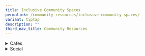 ```yaml
---
title: Inclusive Community Spaces
permalink: /community-resources/inclusive-community-spaces/
variant: tiptap
description: ""
third_nav_title: Community Resources
---
```

<div data-type="detailGroup" class="isomer-accordion isomer-accordion-white">
<details class="isomer-details">
<summary>Cafes</summary>
<div data-type="detailsContent" class="isomer-details-content">
<table style="minWidth: 50px">
<colgroup>
<col>
<col>
</colgroup>
<tbody>
<tr>
<th rowspan="1" colspan="1">
<p>Organisation
<br>&amp; Contact Details</p>
</th>
<th rowspan="1" colspan="1">
<p>More Information</p>
</th>
</tr>
<tr>
<td rowspan="1" colspan="1">
<p><strong>Ci Yuan Community Centre</strong>
</p>
<p></p>
<p>Tel: 6385 4026 | 8128 3506</p>
</td>
<td rowspan="1" colspan="1">
<p>Through word of mouth, SOD Café is spacious for families to gather.</p>
<p></p>
<p>Mon - Sun: 10am - 6pm</p>
<p></p>
<p><em>Location: 51 Hougang Ave 9, #01-03 Ci Yuan Community Centre, S538776</em>
</p>
</td>
</tr>
<tr>
<td rowspan="1" colspan="1">
<p><strong><a href="https://crossingscafe.com.sg/about-us" rel="noopener nofollow" target="_blank">Crossings Cafe</a></strong>
<br>
<br>Tel: 6338 2669
<br>Email:
<br><a href="mailto:manager@crossingscafe.com.sg" rel="noopener noreferrer nofollow" target="_blank">manager@crossingscafe.com.sg</a>
</p>
</td>
<td rowspan="1" colspan="1">
<p>A social-enterprise that serves quality food at great prices.</p>
<p>Currently, interns of the cafe consist of students from Assumption Pathway
School and Bettr Barista.</p>
<p></p>
<p>Tues - Sun: 10:00am - 10:00pm</p>
<p></p>
<p><em>Location: Catholic Centre, 55 Waterloo Street, S187954</em>
</p>
</td>
</tr>
<tr>
<td rowspan="1" colspan="1">
<p><strong><a href="https://forewordcoffee.com/" rel="noopener nofollow" target="_blank">Foreword Coffee</a></strong>
</p>
<p></p>
<p>Tel: 8949 0142</p>
</td>
<td rowspan="1" colspan="1">
<p>A social enterprise cafe that provides employment opportunities for persons
with disabilities, special needs, and mental health conditions.</p>
<p></p>
<p>Mon - Fri: 8am - 5pm</p>
<p></p>
<p><em>Location: NUS | Mediacorp Campus | Temasek Shophouse | Esplanade Mall</em>
</p>
</td>
</tr>
<tr>
<td rowspan="1" colspan="1">
<p><strong><a href="https://www.joanbowen.com/" rel="noopener nofollow" target="_blank">Joan Bowen Cafe</a></strong>
</p>
<p></p>
<p>Tel: 6530 3628
<br>Email:
<br><a href="mailto:cafe@joanbowen.com" rel="noopener noreferrer nofollow" target="_blank">cafe@joanbowen.com</a>
</p>
</td>
<td rowspan="1" colspan="1">
<p>A cafe that was started by a parent who has a child with special needs.
The dishes are also hand cooked and prepared by persons with special needs.</p>
<p></p>
<p>Tues - Fri: 11:30am - 2:30pm
<br>Closed on Mon, Sat, and Sun</p>
<p></p>
<p><em>Location: 9 Jalan Wangi, S349354</em>
</p>
</td>
</tr>
<tr>
<td rowspan="1" colspan="1">
<p><strong><a href="https://www.facebook.com/cafemetta/" rel="noopener nofollow" target="_blank">Metta Cafe</a></strong>
</p>
<p></p>
<p>Tel: 6580 4624
<br>Email:
<br><a href="mailto:mettacafe@metta.org.sg" rel="noopener noreferrer nofollow" target="_blank">mettacafe@metta.org.sg</a>
</p>
</td>
<td rowspan="1" colspan="1">
<p>A bakery that provides employment and training for youths with special
needs.</p>
<p></p>
<p>Click <a href="https://shop.metta.org.sg/" rel="noopener nofollow" target="_blank">here</a> to
order cakes and pastries.
<br>Click <a href="https://shop.metta.org.sg/collections/donatemeal" rel="noopener nofollow" target="_blank">here</a> to
donate a meal/cake.</p>
<p></p>
<p>Mon - Sun: 7am - 5pm
<br>(Last order: 3:45pm)</p>
<p></p>
<p><em>Location: Metta Building Level 1, Metta Cafe, 32 Simei Street 1, S529950</em>
</p>
</td>
</tr>
<tr>
<td rowspan="1" colspan="1">
<p><strong><a href="https://www.mynonnas.com/" rel="noopener nofollow" target="_blank">My NoNNa’s</a></strong>
</p>
<p></p>
<p>Tel: 8188 8368
<br>Email:
<br><a href="mailto:geri@mynonnas.com" rel="noopener noreferrer nofollow" target="_blank">geri@mynonnas.com</a>
</p>
</td>
<td rowspan="1" colspan="1">
<p>A social enterprise that provides employment for persons with disabilities
and the elderly.</p>
<p></p>
<p>Currently, they also provide employment via My NoNNa's Match-and-Train
Program.</p>
<p></p>
<p><em>Locations: Upper Thomson | Canteens @ Catholic Junior College and Nanyang Girls High School</em>
</p>
</td>
</tr>
<tr>
<td rowspan="1" colspan="1">
<p><strong><a href="https://www.professorbrawn.com/about-us" rel="noopener nofollow" target="_blank">Professor Brawn Cafe</a></strong>
</p>
<p></p>
<p>Tel: 8321 2204 | 8129 4029</p>
</td>
<td rowspan="1" colspan="1">
<p>A social enterprise by Autism Resource Centre (Singapore), which provides
job and social integration opportunities to people with special needs and
the disadvantaged in society.</p>
<p></p>
<p>(Redhill) Mon - Sat: 11am - 9pm
<br>(AMK) Mon - Sat: 9am - 9pm</p>
<p></p>
<p><em>Location: Enabling Village @Redhill | Pathlight School @Ang Mo Kio</em>
</p>
</td>
</tr>
</tbody>
</table>
</div>
</details>
<details class="isomer-details">
<summary>Social</summary>
<div data-type="detailsContent" class="isomer-details-content">
<p></p>
<table style="minWidth: 50px">
<colgroup>
<col>
<col>
</colgroup>
<tbody>
<tr>
<th rowspan="1" colspan="1">
<p>Organisation
<br>&amp; Contact Details</p>
</th>
<th rowspan="1" colspan="1">
<p>More Information</p>
</th>
</tr>
<tr>
<td rowspan="1" colspan="1">
<p><strong>Good Life Befrienders Programme</strong>
</p>
</td>
<td rowspan="1" colspan="1">
<p></p>
</td>
</tr>
<tr>
<td rowspan="1" colspan="1">
<p><strong>Me Too! Club Minds</strong>
</p>
</td>
<td rowspan="1" colspan="1">
<p></p>
</td>
</tr>
<tr>
<td rowspan="1" colspan="1">
<p><strong>YMCA Club Lite</strong>
</p>
</td>
<td rowspan="1" colspan="1">
<p></p>
</td>
</tr>
</tbody>
</table>
</div>
</details>
</div>
<p></p>